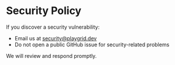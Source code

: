 # Security Policy

If you discover a security vulnerability:
- Email us at security@playgrid.dev
- Do not open a public GitHub issue for security-related problems

We will review and respond promptly.
